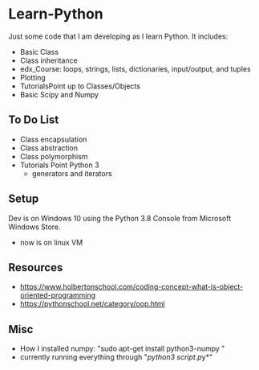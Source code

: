 # Learn-Python

Just some code that I am developing as I learn Python. It includes:

- Basic Class
- Class inheritance 
- edx_Course: loops, strings, lists, dictionaries, input/output, and tuples
- Plotting
- TutorialsPoint up to Classes/Objects
- Basic Scipy and Numpy



## To Do List

- Class encapsulation
- Class abstraction
- Class polymorphism
- Tutorials Point Python 3 
  - generators and iterators

## Setup

Dev is on Windows 10 using the Python 3.8 Console from Microsoft Windows Store. 

- now is on linux VM

## Resources

- https://www.holbertonschool.com/coding-concept-what-is-object-oriented-programming
- https://pythonschool.net/category/oop.html

## Misc

- How I installed numpy: "sudo apt-get install python3-numpy "
- currently running everything through "*python3 script.p*y*"